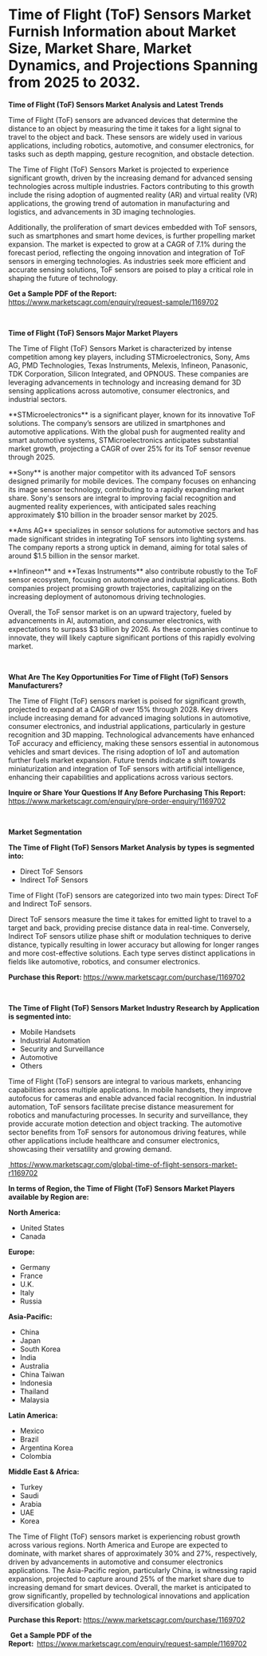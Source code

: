 <p><h1>Time of Flight (ToF) Sensors Market Furnish Information about Market Size, Market Share, Market Dynamics, and Projections Spanning from 2025 to 2032.</h1></p><p><strong>Time of Flight (ToF) Sensors Market Analysis and Latest Trends</strong></p>
<p><p>Time of Flight (ToF) sensors are advanced devices that determine the distance to an object by measuring the time it takes for a light signal to travel to the object and back. These sensors are widely used in various applications, including robotics, automotive, and consumer electronics, for tasks such as depth mapping, gesture recognition, and obstacle detection. </p><p>The Time of Flight (ToF) Sensors Market is projected to experience significant growth, driven by the increasing demand for advanced sensing technologies across multiple industries. Factors contributing to this growth include the rising adoption of augmented reality (AR) and virtual reality (VR) applications, the growing trend of automation in manufacturing and logistics, and advancements in 3D imaging technologies. </p><p>Additionally, the proliferation of smart devices embedded with ToF sensors, such as smartphones and smart home devices, is further propelling market expansion. The market is expected to grow at a CAGR of 7.1% during the forecast period, reflecting the ongoing innovation and integration of ToF sensors in emerging technologies. As industries seek more efficient and accurate sensing solutions, ToF sensors are poised to play a critical role in shaping the future of technology.</p></p>
<p><strong>Get a Sample PDF of the Report:&nbsp;</strong> <a href="https://www.marketscagr.com/enquiry/request-sample/1169702?utm_campaign=2526&utm_medium=2&utm_source=Github&utm_content=ia&utm_term=12042025&utm_id=time-of-flight-tof-sensors">https://www.marketscagr.com/enquiry/request-sample/1169702</a></p>
<p>&nbsp;</p>
<p><strong>Time of Flight (ToF) Sensors Major Market Players</strong></p>
<p><p>The Time of Flight (ToF) Sensors Market is characterized by intense competition among key players, including STMicroelectronics, Sony, Ams AG, PMD Technologies, Texas Instruments, Melexis, Infineon, Panasonic, TDK Corporation, Silicon Integrated, and OPNOUS. These companies are leveraging advancements in technology and increasing demand for 3D sensing applications across automotive, consumer electronics, and industrial sectors.</p><p>**STMicroelectronics** is a significant player, known for its innovative ToF solutions. The company’s sensors are utilized in smartphones and automotive applications. With the global push for augmented reality and smart automotive systems, STMicroelectronics anticipates substantial market growth, projecting a CAGR of over 25% for its ToF sensor revenue through 2025.</p><p>**Sony** is another major competitor with its advanced ToF sensors designed primarily for mobile devices. The company focuses on enhancing its image sensor technology, contributing to a rapidly expanding market share. Sony's sensors are integral to improving facial recognition and augmented reality experiences, with anticipated sales reaching approximately $10 billion in the broader sensor market by 2025.</p><p>**Ams AG** specializes in sensor solutions for automotive sectors and has made significant strides in integrating ToF sensors into lighting systems. The company reports a strong uptick in demand, aiming for total sales of around $1.5 billion in the sensor market.</p><p>**Infineon** and **Texas Instruments** also contribute robustly to the ToF sensor ecosystem, focusing on automotive and industrial applications. Both companies project promising growth trajectories, capitalizing on the increasing deployment of autonomous driving technologies.</p><p>Overall, the ToF sensor market is on an upward trajectory, fueled by advancements in AI, automation, and consumer electronics, with expectations to surpass $3 billion by 2026. As these companies continue to innovate, they will likely capture significant portions of this rapidly evolving market.</p></p>
<p>&nbsp;</p>
<p><strong>What Are The Key Opportunities For Time of Flight (ToF) Sensors Manufacturers?</strong></p>
<p><p>The Time of Flight (ToF) sensors market is poised for significant growth, projected to expand at a CAGR of over 15% through 2028. Key drivers include increasing demand for advanced imaging solutions in automotive, consumer electronics, and industrial applications, particularly in gesture recognition and 3D mapping. Technological advancements have enhanced ToF accuracy and efficiency, making these sensors essential in autonomous vehicles and smart devices. The rising adoption of IoT and automation further fuels market expansion. Future trends indicate a shift towards miniaturization and integration of ToF sensors with artificial intelligence, enhancing their capabilities and applications across various sectors.</p></p>
<p><strong>Inquire or Share Your Questions If Any Before Purchasing This Report:</strong> <a href="https://www.marketscagr.com/enquiry/pre-order-enquiry/1169702?utm_campaign=2526&utm_medium=2&utm_source=Github&utm_content=ia&utm_term=12042025&utm_id=time-of-flight-tof-sensors">https://www.marketscagr.com/enquiry/pre-order-enquiry/1169702</a></p>
<p>&nbsp;</p>
<p><strong>Market Segmentation</strong></p>
<p><strong>The Time of Flight (ToF) Sensors Market Analysis by types is segmented into:</strong></p>
<p><ul><li>Direct ToF Sensors</li><li>Indirect ToF Sensors</li></ul></p>
<p><p>Time of Flight (ToF) sensors are categorized into two main types: Direct ToF and Indirect ToF sensors. </p><p>Direct ToF sensors measure the time it takes for emitted light to travel to a target and back, providing precise distance data in real-time. Conversely, Indirect ToF sensors utilize phase shift or modulation techniques to derive distance, typically resulting in lower accuracy but allowing for longer ranges and more cost-effective solutions. Each type serves distinct applications in fields like automotive, robotics, and consumer electronics.</p></p>
<p><strong>Purchase this Report:&nbsp;</strong><a href="https://www.marketscagr.com/purchase/1169702?utm_campaign=2526&utm_medium=2&utm_source=Github&utm_content=ia&utm_term=12042025&utm_id=time-of-flight-tof-sensors">https://www.marketscagr.com/purchase/1169702</a></p>
<p>&nbsp;</p>
<p><strong>The Time of Flight (ToF) Sensors Market Industry Research by Application is segmented into:</strong></p>
<p><ul><li>Mobile Handsets</li><li>Industrial Automation</li><li>Security and Surveillance</li><li>Automotive</li><li>Others</li></ul></p>
<p><p>Time of Flight (ToF) sensors are integral to various markets, enhancing capabilities across multiple applications. In mobile handsets, they improve autofocus for cameras and enable advanced facial recognition. In industrial automation, ToF sensors facilitate precise distance measurement for robotics and manufacturing processes. In security and surveillance, they provide accurate motion detection and object tracking. The automotive sector benefits from ToF sensors for autonomous driving features, while other applications include healthcare and consumer electronics, showcasing their versatility and growing demand.</p></p>
<p><a href="https://www.marketscagr.com/global-time-of-flight-sensors-market-r1169702?utm_campaign=2526&utm_medium=2&utm_source=Github&utm_content=ia&utm_term=12042025&utm_id=time-of-flight-tof-sensors">&nbsp;https://www.marketscagr.com/global-time-of-flight-sensors-market-r1169702</a></p>
<p><strong>In terms of Region, the Time of Flight (ToF) Sensors Market Players available by Region are:</strong></p>
<p>
    <p> <strong> North America: </strong>
        <ul>
            <li>United States</li>
            <li>Canada</li>
        </ul>
        </p> 
    <p> <strong> Europe: </strong>
        <ul>
            <li>Germany</li>
            <li>France</li>
            <li>U.K.</li>
            <li>Italy</li>
            <li>Russia</li>
        </ul>
        </p> 
    <p> <strong> Asia-Pacific: </strong>
        <ul>
            <li>China</li>
            <li>Japan</li>
            <li>South Korea</li>
            <li>India</li>
            <li>Australia</li>
            <li>China Taiwan</li>
            <li>Indonesia</li>
            <li>Thailand</li>
            <li>Malaysia</li>
        </ul>
        </p> 
    <p> <strong> Latin America: </strong>
        <ul>
            <li>Mexico</li>
            <li>Brazil</li>
            <li>Argentina Korea</li>
            <li>Colombia</li>
        </ul>
        </p> 
    <p> <strong> Middle East & Africa: </strong>
        <ul>
            <li>Turkey</li>
            <li>Saudi</li>
            <li>Arabia</li>
            <li>UAE</li>
            <li>Korea</li>
        </ul>
    </p>
    </p>
<p><p>The Time of Flight (ToF) sensors market is experiencing robust growth across various regions. North America and Europe are expected to dominate, with market shares of approximately 30% and 27%, respectively, driven by advancements in automotive and consumer electronics applications. The Asia-Pacific region, particularly China, is witnessing rapid expansion, projected to capture around 25% of the market share due to increasing demand for smart devices. Overall, the market is anticipated to grow significantly, propelled by technological innovations and application diversification globally.</p></p>
<p><strong>Purchase this Report: </strong><a href="https://www.marketscagr.com/purchase/1169702?utm_campaign=2526&utm_medium=2&utm_source=Github&utm_content=ia&utm_term=12042025&utm_id=time-of-flight-tof-sensors">https://www.marketscagr.com/purchase/1169702</a></p>
<p>&nbsp;<strong>Get a Sample PDF of the Report:&nbsp;&nbsp;</strong><a href="https://www.marketscagr.com/enquiry/request-sample/1169702?utm_campaign=2526&utm_medium=2&utm_source=Github&utm_content=ia&utm_term=12042025&utm_id=time-of-flight-tof-sensors">https://www.marketscagr.com/enquiry/request-sample/1169702</a></p>
<p><strong></strong></p>
<p><p></p><p></p><p></p></p>
